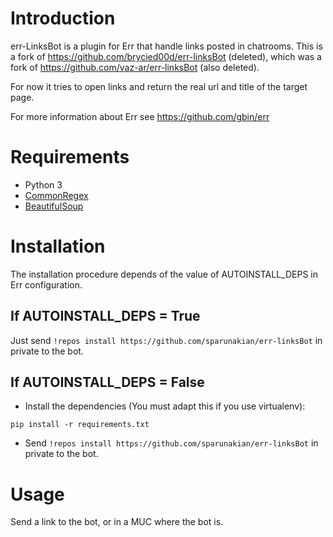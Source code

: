 # Introduction

err-LinksBot is a plugin for Err that handle links posted in chatrooms. This is a fork of https://github.com/brycied00d/err-linksBot (deleted), which was a fork of https://github.com/vaz-ar/err-linksBot (also deleted).

For now it tries to open links and return the real url and title of the target page.

For more information about Err see https://github.com/gbin/err


# Requirements

- Python 3
- [CommonRegex](https://github.com/madisonmay/CommonRegex)
- [BeautifulSoup](http://www.crummy.com/software/BeautifulSoup/bs4/doc/)


# Installation

The installation procedure depends of the value of AUTOINSTALL_DEPS in Err configuration.

## If AUTOINSTALL_DEPS = True

Just send `!repos install https://github.com/sparunakian/err-linksBot` in private to the bot.

## If AUTOINSTALL_DEPS = False

- Install the dependencies (You must adapt this if you use virtualenv):
```
pip install -r requirements.txt
```

- Send `!repos install https://github.com/sparunakian/err-linksBot` in private to the bot.


# Usage

Send a link to the bot, or in a MUC where the bot is.
